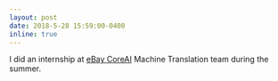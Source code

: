 ```yaml
---
layout: post
date: 2018-5-28 15:59:00-0400
inline: true
---
```


I did an internship at [eBay CoreAI](https://www.ebay.com) Machine Translation team during the summer.
